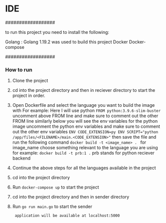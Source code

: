 # IDE

##################

to run this project you need to install the following:

Golang : Golang 1.19.2 was used to build this project
Docker
Docker-compose

##################

### How to run
1. Clone the project
2. cd into the project directory and then in reciever directory to start the project in order.
3. Open Dockerfile and select the language you want to build the image with
   For example:
      Here I will use python
        `FROM python:3.9.6-slim-buster `
        uncomment above FROM line and make sure to comment out the other FROM line
        similarly below you will see the env variables for the python image
        uncomment the python env variables and make sure to comment out the other env variables
        ```
        ENV CODE_EXTENSION=py
        ENV SCRIPT="python /app/files/<FILENAME>/main.<CODE_EXTENSION>"
        ```
    then save the file and run the following command
    `docker build -t <image_name> . `
    for image_name choose something relevant to the language you are using
    for example:
    `docker build -t prb:1 .` prb stands for python reciever backend
4. Continue the above steps for all the languages available in the project
5. cd into the project directory 
6. Run `docker-compose up` to start the project
7. cd into the project directory and then in sender directory
8. Run `go run main.go` to start the sender

    ``` application will be available at localhost:5000```
        
